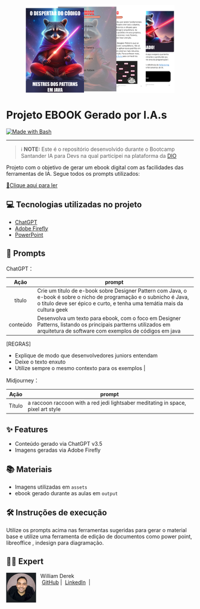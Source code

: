 
<p align="center">
<img 
    src="./assets/ebook.png"
    width="400"  
/>
</p>

# Projeto EBOOK Gerado por I.A.s
<p align="left">
<a href="https://refactoring.guru/design-patterns/java" title="Go to Bash homepage"><img src="https://img.shields.io/badge/Prompt-Project-blue?logo=gnu-bash&amp;logoColor=white" alt="Made with Bash"></a></p>

-------



 > ℹ️ **NOTE:** Este é o repositório desenvolvido durante o Bootcamp Santander IA para Devs na qual participei na plataforma da [DIO](https://dio.me)

Projeto com o objetivo de gerar um ebook digital com as facilidades das ferramentas de IA. Segue todos os prompts utilizados:

<a href="https://github.com/willdkdevj/ebook-designer-pattern-1/blob/main/output/E-book%20-%20O%20Despertar%20do%20C%C3%B3digo%20-%20Mestres%20dos%20Patterns.pdf" title="View PDF now"> 📕Clique aqui para ler</a>

## 💻 Tecnologias utilizadas no projeto

- [ChatGPT](https://chat.openai.com/) 
- [Adobe Firefly](https://www.adobe.com/br/products/firefly/features/text-to-image.html)
- [PowerPoint](https://www.microsoft.com/en/microsoft-365/powerpoint)

## 🧠 Prompts


ChatGPT：

|   Ação   | prompt                                                                                                                                                                                                                                                                         |
| :------: | ------------------------------------------------------------------------------------------------------------------------------------------------------------------------------------------------------------------------------------------------------------------------------ |
|  título  | Crie um titulo de e-book sobre Designer Pattern com Java, o e-book é sobre o nicho de programação e o subnicho é Java, o titulo deve ser épico e curto, e tenha uma temátia mais da cultura geek                                                        |
| conteúdo | Desenvolva um texto para ebook, com o foco em Designer Patterns, listando os principais partterns utilizados em arquitetura de software com exemplos de códigos em java

[REGRAS]
* Explique de modo que desenvolvedores juniors entendam
* Deixe o texto enxuto
* Utilize sempre o mesmo contexto para os exemplos
 |


Midjourney：

|  Ação  | prompt                                                                                 |
| :----: | -------------------------------------------------------------------------------------- |
| Título | a raccoon raccoon with a red jedi lightsaber meditating in space, pixel art style      |

## ✨ Features

- Conteúdo gerado via ChatGPT v3.5
- Imagens geradas via Adobe Firefly

## 📚 Materiais

- Imagens utilizadas em `assets`
- ebook gerado durante as aulas em `output`

## 🛠️ Instruções de execução

Utilize os prompts acima nas ferramentas sugeridas para gerar o material base e utilize uma ferramenta de edição de documentos como power point, libreoffice , indesign para diagramação.

## 👨‍💻 Expert

<p>
    <img 
      align=left 
      margin=10 
      width=80 
      src="./assets/william_derek.png"
    />
    <p>&nbsp&nbsp&nbspWilliam Derek<br>
    &nbsp&nbsp&nbsp
    <a href="https://github.com/willdkdevj">
    GitHub</a>&nbsp;|&nbsp;
    <a href="https://www.linkedin.com/in/william-derek-dias/">LinkedIn</a>
&nbsp;|&nbsp;
    </p>
</p>
<br/><br/>
<p>

